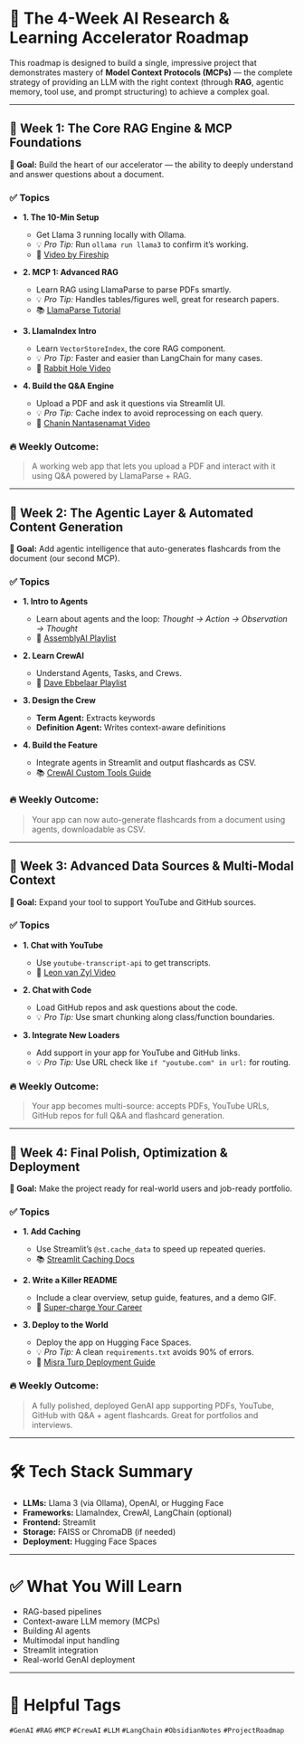 # 🧠 The 4-Week AI Research & Learning Accelerator Roadmap

This roadmap is designed to build a single, impressive project that demonstrates mastery of **Model Context Protocols (MCPs)** — the complete strategy of providing an LLM with the right context (through **RAG**, agentic memory, tool use, and prompt structuring) to achieve a complex goal.

---

## 📅 Week 1: The Core RAG Engine & MCP Foundations

**🎯 Goal:** Build the heart of our accelerator — the ability to deeply understand and answer questions about a document.

### ✅ Topics

- **1. The 10-Min Setup**
  - Get Llama 3 running locally with Ollama.
  - 💡 *Pro Tip:* Run `ollama run llama3` to confirm it’s working.
  - 🎥 [Video by Fireship](https://www.google.com/search?q=https://www.youtube.com/playlist%3Flist%3DPL-7oF_I_4qD-Y3ASJ8qrjI4C22d2S4Fb_)

- **2. MCP 1: Advanced RAG**
  - Learn RAG using LlamaParse to parse PDFs smartly.
  - 💡 *Pro Tip:* Handles tables/figures well, great for research papers.
  - 📚 [LlamaParse Tutorial](https://www.google.com/search?q=https://docs.llamaindex.ai/en/latest/module_guides/loading/file/llamaparse.html)

- **3. LlamaIndex Intro**
  - Learn `VectorStoreIndex`, the core RAG component.
  - 💡 *Pro Tip:* Faster and easier than LangChain for many cases.
  - 🎥 [Rabbit Hole Video](https://www.google.com/search?q=https://www.youtube.com/playlist%3Flist%3DPL-7oF_I_4qD-W_i5W_12S4oG-B9Y2k_2Z)

- **4. Build the Q&A Engine**
  - Upload a PDF and ask it questions via Streamlit UI.
  - 💡 *Pro Tip:* Cache index to avoid reprocessing on each query.
  - 🎥 [Chanin Nantasenamat Video](https://www.google.com/search?q=https://www.youtube.com/watch%3Fv%3Ds_gIorw4EXM)

### 🔥 Weekly Outcome:
> A working web app that lets you upload a PDF and interact with it using Q&A powered by LlamaParse + RAG.

---

## 📅 Week 2: The Agentic Layer & Automated Content Generation

**🎯 Goal:** Add agentic intelligence that auto-generates flashcards from the document (our second MCP).

### ✅ Topics

- **1. Intro to Agents**
  - Learn about agents and the loop: *Thought → Action → Observation → Thought*
  - 🎥 [AssemblyAI Playlist](https://www.google.com/search?q=https://www.youtube.com/playlist%3Flist%3DPLpdmBGJ6ELUIQ-nSzwf_2tK2e-9T1M7bA)

- **2. Learn CrewAI**
  - Understand Agents, Tasks, and Crews.
  - 🎥 [Dave Ebbelaar Playlist](https://www.google.com/search?q=https://www.youtube.com/playlist%3Flist%3DPLjoJJakf992AL235gqHyXBvHh1a9oDb2k)

- **3. Design the Crew**
  - **Term Agent:** Extracts keywords
  - **Definition Agent:** Writes context-aware definitions

- **4. Build the Feature**
  - Integrate agents in Streamlit and output flashcards as CSV.
  - 📚 [CrewAI Custom Tools Guide](https://www.google.com/search?q=https://docs.crewai.com/how-to/Creating-Custom-Tools/)

### 🔥 Weekly Outcome:
> Your app can now auto-generate flashcards from a document using agents, downloadable as CSV.

---

## 📅 Week 3: Advanced Data Sources & Multi-Modal Context

**🎯 Goal:** Expand your tool to support YouTube and GitHub sources.

### ✅ Topics

- **1. Chat with YouTube**
  - Use `youtube-transcript-api` to get transcripts.
  - 🎥 [Leon van Zyl Video](https://www.google.com/search?q=https://www.youtube.com/watch%3Fv%3D9T00tATEYj4)

- **2. Chat with Code**
  - Load GitHub repos and ask questions about the code.
  - 💡 *Pro Tip:* Use smart chunking along class/function boundaries.

- **3. Integrate New Loaders**
  - Add support in your app for YouTube and GitHub links.
  - 💡 *Pro Tip:* Use URL check like `if "youtube.com" in url:` for routing.

### 🔥 Weekly Outcome:
> Your app becomes multi-source: accepts PDFs, YouTube URLs, GitHub repos for full Q&A and flashcard generation.

---

## 📅 Week 4: Final Polish, Optimization & Deployment

**🎯 Goal:** Make the project ready for real-world users and job-ready portfolio.

### ✅ Topics

- **1. Add Caching**
  - Use Streamlit’s `@st.cache_data` to speed up repeated queries.
  - 📚 [Streamlit Caching Docs](https://docs.streamlit.io/library/advanced-features/caching)

- **2. Write a Killer README**
  - Include a clear overview, setup guide, features, and a demo GIF.
  - 🎥 [Super-charge Your Career](https://www.google.com/search?q=https://www.youtube.com/watch%3Fv%3DwI3h_1fssyY)

- **3. Deploy to the World**
  - Deploy the app on Hugging Face Spaces.
  - 💡 *Pro Tip:* A clean `requirements.txt` avoids 90% of errors.
  - 🎥 [Misra Turp Deployment Guide](https://www.google.com/search?q=https://www.youtube.com/watch%3Fv%3DS36034qjC0E)

### 🔥 Weekly Outcome:
> A fully polished, deployed GenAI app supporting PDFs, YouTube, GitHub with Q&A + agent flashcards. Great for portfolios and interviews.

---

# 🛠 Tech Stack Summary

- **LLMs:** Llama 3 (via Ollama), OpenAI, or Hugging Face
- **Frameworks:** LlamaIndex, CrewAI, LangChain (optional)
- **Frontend:** Streamlit
- **Storage:** FAISS or ChromaDB (if needed)
- **Deployment:** Hugging Face Spaces

---

# ✅ What You Will Learn
- RAG-based pipelines
- Context-aware LLM memory (MCPs)
- Building AI agents
- Multimodal input handling
- Streamlit integration
- Real-world GenAI deployment

---

# 🔗 Helpful Tags
`#GenAI` `#RAG` `#MCP` `#CrewAI` `#LLM` `#LangChain` `#ObsidianNotes` `#ProjectRoadmap`

